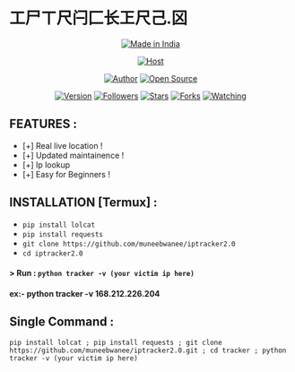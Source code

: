 <p align="center">
  
# 工尸ㄒ尺闩⼕长㠪尺己.龱 
</p>
<p align="center">
<a href="#"><img title="Made in India" src="https://img.shields.io/badge/MADE%20IN-INDIA-green?colorA=%2320fb35&colorB=%23fba320&style=for-the-badge"></a>
</p>
<p align="center">
<a href="#"><img title="Host" src="https://1.bp.blogspot.com/-sZl2Ly6koDw/X-DdhDr-jQI/AAAAAAAAG3I/DMG6tUXrhEkJraHFyksS6yGcYKPuNzxywCLcBGAsYHQ/s2663/iptracker.png"></a>
</p>
<p align="center">
<a href="https://github.com/muneebwanee"><img title="Author" src="https://img.shields.io/badge/Author-muneebwanee-red.svg?style=for-the-badge&logo=github"></a>
<a href="#"><img title="Open Source" src="https://img.shields.io/badge/Open%20Source-%E2%9D%A4-green?style=for-the-badge"></a>
</p>
<p align="center">
<a href="#"><img title="Version" src="https://img.shields.io/badge/Version-2.0-green.svg?style=flat-square"></a>
<a href="https://github.com/muneebwanee/followers"><img title="Followers" src="https://img.shields.io/github/followers/muneebwanee?color=blue&style=flat-square"></a>
<a href="https://github.com/muneebwanee/iptracker2.0/stargazers/"><img title="Stars" src="https://img.shields.io/github/stars/muneebwanee/iptracker2.0?color=red&style=flat-square"></a>
<a href="https://github.com/muneebwanee/iptracker2.0/network/members"><img title="Forks" src="https://img.shields.io/github/forks/muneebwanee/iptracker2.0?color=red&style=flat-square"></a>
<a href="https://github.com/muneebwanee/iptracker2.0/watchers"><img title="Watching" src="https://img.shields.io/github/watchers/muneebwanee/iptracker2.0?label=Watchers&color=blue&style=flat-square"></a>
</p>


## FEATURES :
* [+] Real live location !
* [+] Updated maintainence !
* [+] Ip lookup
* [+] Easy for Beginners !

## INSTALLATION [Termux] :

* `pip install lolcat`
* `pip install requests`
* `git clone https://github.com/muneebwanee/iptracker2.0`
* `cd iptracker2.0`
#### > Run : `python tracker -v (your victim ip here)`

#### ex:- python tracker -v 168.212.226.204

## Single Command :
```
pip install lolcat ; pip install requests ; git clone https://github.com/muneebwanee/iptracker2.0.git ; cd tracker ; python tracker -v (your victim ip here)
````



